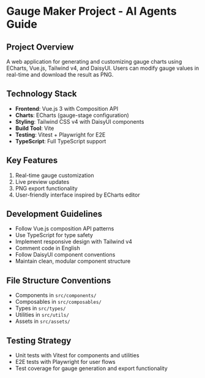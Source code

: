 # Gauge Maker Project - AI Agents Guide

## Project Overview

A web application for generating and customizing gauge charts using ECharts, Vue.js, Tailwind v4, and DaisyUI. Users can modify gauge values in real-time and download the result as PNG.

## Technology Stack

- **Frontend**: Vue.js 3 with Composition API
- **Charts**: ECharts (gauge-stage configuration)
- **Styling**: Tailwind CSS v4 with DaisyUI components
- **Build Tool**: Vite
- **Testing**: Vitest + Playwright for E2E
- **TypeScript**: Full TypeScript support

## Key Features

1. Real-time gauge customization
2. Live preview updates
3. PNG export functionality
4. User-friendly interface inspired by ECharts editor

## Development Guidelines

- Follow Vue.js composition API patterns
- Use TypeScript for type safety
- Implement responsive design with Tailwind v4
- Comment code in English
- Follow DaisyUI component conventions
- Maintain clean, modular component structure

## File Structure Conventions

- Components in `src/components/`
- Composables in `src/composables/`
- Types in `src/types/`
- Utilities in `src/utils/`
- Assets in `src/assets/`

## Testing Strategy

- Unit tests with Vitest for components and utilities
- E2E tests with Playwright for user flows
- Test coverage for gauge generation and export functionality
